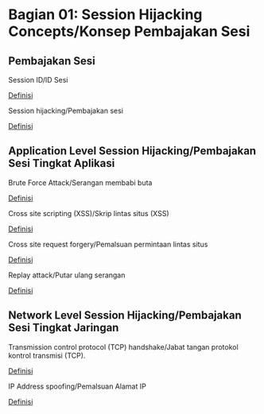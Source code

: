 # Bagian 01: Session Hijacking Concepts/Konsep Pembajakan Sesi

## Pembajakan Sesi

Session ID/ID Sesi

[Definisi](../definitions/definitions_S.md#session-identifier)

Session hijacking/Pembajakan sesi

[Definisi](../definitions/definitions_S.md#session-hijacking)

## Application Level Session Hijacking/Pembajakan Sesi Tingkat Aplikasi

Brute Force Attack/Serangan membabi buta

[Definisi](../definitions/definitions_B.md#brute-force-serangan)

Cross site scripting (XSS)/Skrip lintas situs (XSS)

[Definisi](../definitions/definitions_C.md#cross-site-scripting)

Cross site request forgery/Pemalsuan permintaan lintas situs

[Definisi](../definitions/definitions_C.md#cross-site-request-forgery)

Replay attack/Putar ulang serangan

[Definisi](../definitions/definitions_R.md#replay-serangan)

## Network Level Session Hijacking/Pembajakan Sesi Tingkat Jaringan

Transmission control protocol (TCP) handshake/Jabat tangan protokol kontrol transmisi (TCP).

[Definisi](../definitions/definitions_T.md#transmission-control-protocol-handshake)

IP Address spoofing/Pemalsuan Alamat IP

[Definisi](../definitions/definitions_M.md#media-access-control-address-spoofing)
